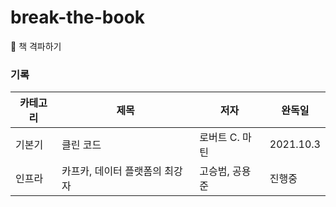# break-the-book
📕 책 격파하기 

### 기록
|     카테고리     |      제목      |      저자      |     완독일     | 
| ------------- | ------------- | ------------- | ------------- |
| 기본기 | 클린 코드 | 로버트 C. 마틴 | 2021.10.3 |
| 인프라 | 카프카, 데이터 플랫폼의 최강자 | 고승범, 공용준 | 진행중 |
